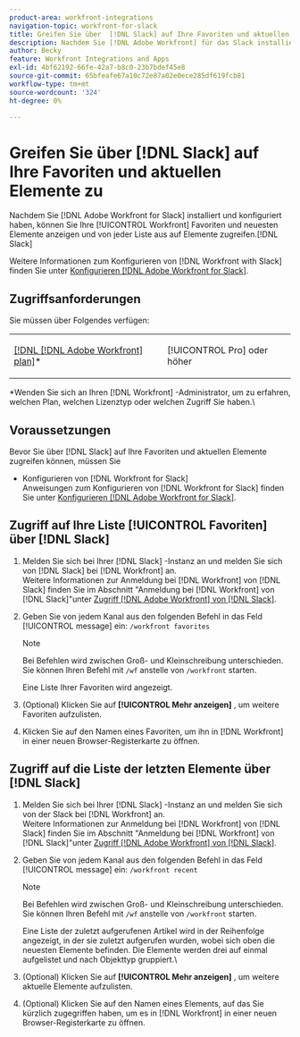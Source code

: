 ```yaml
---
product-area: workfront-integrations
navigation-topic: workfront-for-slack
title: Greifen Sie über  [!DNL Slack] auf Ihre Favoriten und aktuellen Elemente zu
description: Nachdem Sie [!DNL Adobe Workfront] für das Slack installiert und konfiguriert haben, können Sie Ihre Workfront-Favoriten und die neuesten Elemente anzeigen und von jeder Liste aus auf Elemente zugreifen.
author: Becky
feature: Workfront Integrations and Apps
exl-id: 4bf62192-66fe-42a7-b8c0-23b7bdef45e8
source-git-commit: 65bfeafe67a10c72e87a02e0ece285df619fcb81
workflow-type: tm+mt
source-wordcount: '324'
ht-degree: 0%

---
```


# Greifen Sie über [!DNL Slack] auf Ihre Favoriten und aktuellen Elemente zu

Nachdem Sie [!DNL Adobe Workfront for Slack] installiert und konfiguriert haben, können Sie Ihre [!UICONTROL Workfront] Favoriten und neuesten Elemente anzeigen und von jeder Liste aus auf Elemente zugreifen.[!DNL Slack]

Weitere Informationen zum Konfigurieren von [!DNL Workfront with Slack] finden Sie unter [Konfigurieren [!DNL Adobe Workfront for Slack]](../../workfront-integrations-and-apps/using-workfront-with-slack/configure-workfront-for-slack.md).

## Zugriffsanforderungen

Sie müssen über Folgendes verfügen:

<table style="table-layout:auto"> 
 <col> 
 <col> 
 <tbody> 
  <tr> 
   <td role="rowheader"><a href="https://www.workfront.com/plans" target="_blank">[!DNL [!DNL Adobe Workfront] plan]</a>*</td> 
   <td> <p>[!UICONTROL Pro] oder höher</p> </td> 
  </tr> 
 </tbody> 
</table>

&#42;Wenden Sie sich an Ihren [!DNL Workfront] -Administrator, um zu erfahren, welchen Plan, welchen Lizenztyp oder welchen Zugriff Sie haben.\

## Voraussetzungen

Bevor Sie über [!DNL Slack] auf Ihre Favoriten und aktuellen Elemente zugreifen können, müssen Sie

* Konfigurieren von [!DNL Workfront for Slack]\
   Anweisungen zum Konfigurieren von [!DNL Workfront for Slack] finden Sie unter [Konfigurieren [!DNL Adobe Workfront for Slack]](../../workfront-integrations-and-apps/using-workfront-with-slack/configure-workfront-for-slack.md).

## Zugriff auf Ihre Liste [!UICONTROL Favoriten] über [!DNL Slack]

1. Melden Sie sich bei Ihrer [!DNL Slack] -Instanz an und melden Sie sich von [!DNL Slack] bei [!DNL Workfront] an.\
   Weitere Informationen zur Anmeldung bei [!DNL Workfront] von [!DNL Slack] finden Sie im Abschnitt &quot;Anmeldung bei [!DNL Workfront] von [!DNL Slack]&quot;unter [Zugriff [!DNL Adobe Workfront]  von  [!DNL Slack]](../../workfront-integrations-and-apps/using-workfront-with-slack/access-workfront-from-slack.md).

1. Geben Sie von jedem Kanal aus den folgenden Befehl in das Feld [!UICONTROL message] ein: `/workfront favorites`

   >[!NOTE]
   >
   >Bei Befehlen wird zwischen Groß- und Kleinschreibung unterschieden. Sie können Ihren Befehl mit `/wf` anstelle von `/workfront` starten.

   Eine Liste Ihrer Favoriten wird angezeigt.

1. (Optional) Klicken Sie auf **[!UICONTROL Mehr anzeigen]** , um weitere Favoriten aufzulisten.
1. Klicken Sie auf den Namen eines Favoriten, um ihn in [!DNL Workfront] in einer neuen Browser-Registerkarte zu öffnen.

## Zugriff auf die Liste der letzten Elemente über [!DNL Slack]

1. Melden Sie sich bei Ihrer [!DNL Slack] -Instanz an und melden Sie sich von der Slack bei [!DNL Workfront] an.\
   Weitere Informationen zur Anmeldung bei [!DNL Workfront] von [!DNL Slack] finden Sie im Abschnitt &quot;Anmeldung bei [!DNL Workfront] von [!DNL Slack]&quot;unter [Zugriff [!DNL Adobe Workfront]  von  [!DNL Slack]](../../workfront-integrations-and-apps/using-workfront-with-slack/access-workfront-from-slack.md).

1. Geben Sie von jedem Kanal aus den folgenden Befehl in das Feld [!UICONTROL message] ein: `/workfront recent`

   >[!NOTE]
   >
   >Bei Befehlen wird zwischen Groß- und Kleinschreibung unterschieden. Sie können Ihren Befehl mit `/wf` anstelle von `/workfront` starten.

   Eine Liste der zuletzt aufgerufenen Artikel wird in der Reihenfolge angezeigt, in der sie zuletzt aufgerufen wurden, wobei sich oben die neuesten Elemente befinden. Die Elemente werden drei auf einmal aufgelistet und nach Objekttyp gruppiert.\

1. (Optional) Klicken Sie auf **[!UICONTROL Mehr anzeigen]** , um weitere aktuelle Elemente aufzulisten.
1. (Optional) Klicken Sie auf den Namen eines Elements, auf das Sie kürzlich zugegriffen haben, um es in [!DNL Workfront] in einer neuen Browser-Registerkarte zu öffnen.
